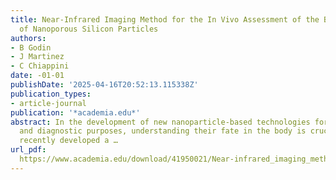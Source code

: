 ```yaml
---
title: Near-Infrared Imaging Method for the In Vivo Assessment of the Biodistribution
  of Nanoporous Silicon Particles
authors:
- B Godin
- J Martinez
- C Chiappini
date: -01-01
publishDate: '2025-04-16T20:52:13.115338Z'
publication_types:
- article-journal
publication: '*academia.edu*'
abstract: In the development of new nanoparticle-based technologies for therapeutic
  and diagnostic purposes, understanding their fate in the body is crucial. We have
  recently developed a …
url_pdf: 
  https://www.academia.edu/download/41950021/Near-infrared_imaging_method_for_the_in_20160203-30232-1abaqqd.pdf
---
```

